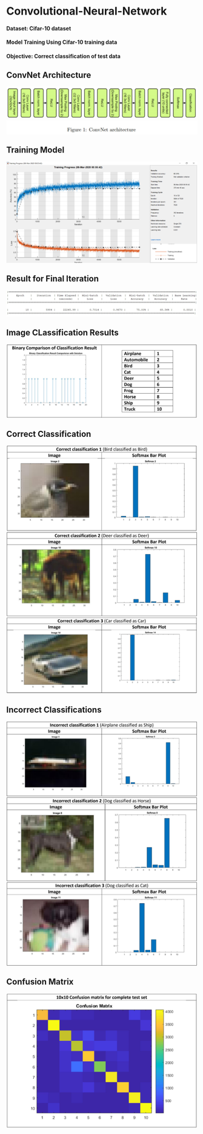 # Convolutional-Neural-Network

#### Dataset: Cifar-10 dataset
#### Model Training Using Cifar-10 training data
#### Objective: Correct classification of test data

## ConvNet Architecture
<img align="center" src="images/cnn_architecture.png">

## Training Model
<img align="center" src="images/training_model.png">

## Result for Final Iteration
<img align="center" src="images/final_iteration.png">

## Image CLassification Results
<img align="center" src="images/image_classification_results.png">

## Correct Classification
<img align="center" src="images/correct1.png">
<img align="center" src="images/correct2.png">
<img align="center" src="images/correct3.png">

## Incorrect Classifications
<img align="center" src="images/incorrect1.png">
<img align="center" src="images/incorrect2.png">
<img align="center" src="images/incorrect3.png">

## Confusion Matrix
<img align="center" src="images/confusion_matrix.png">
